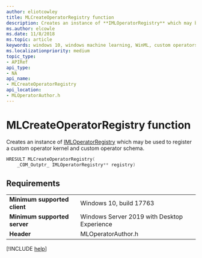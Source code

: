 ```yaml
---
author: eliotcowley
title: MLCreateOperatorRegistry function
description: Creates an instance of **IMLOperatorRegistry** which may be used to register a custom operator kernel and custom operator schema.
ms.author: elcowle
ms.date: 11/8/2018
ms.topic: article
keywords: windows 10, windows machine learning, WinML, custom operators, MLCreateOperatorRegistry
ms.localizationpriority: medium
topic_type:
- APIRef
api_type:
- NA
api_name:
- MLCreateOperatorRegistry
api_location:
- MLOperatorAuthor.h
---
```


# MLCreateOperatorRegistry function

Creates an instance of [IMLOperatorRegistry](IMLOperatorRegistry.md) which may be used to register a custom operator kernel and custom operator schema.

```cpp
HRESULT MLCreateOperatorRegistry(
    _COM_Outptr_ IMLOperatorRegistry** registry)
```

## Requirements

| | |
|-|-|
| **Minimum supported client** | Windows 10, build 17763 |
| **Minimum supported server** | Windows Server 2019 with Desktop Experience |
| **Header** | MLOperatorAuthor.h |

[!INCLUDE [help](../includes/get-help.md)]
